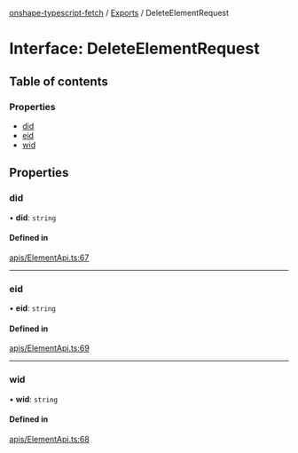 [onshape-typescript-fetch](../README.md) / [Exports](../modules.md) / DeleteElementRequest

# Interface: DeleteElementRequest

## Table of contents

### Properties

- [did](DeleteElementRequest.md#did)
- [eid](DeleteElementRequest.md#eid)
- [wid](DeleteElementRequest.md#wid)

## Properties

### did

• **did**: `string`

#### Defined in

[apis/ElementApi.ts:67](https://github.com/toebes/onshape-typescript-fetch/blob/3e11ae1/apis/ElementApi.ts#L67)

___

### eid

• **eid**: `string`

#### Defined in

[apis/ElementApi.ts:69](https://github.com/toebes/onshape-typescript-fetch/blob/3e11ae1/apis/ElementApi.ts#L69)

___

### wid

• **wid**: `string`

#### Defined in

[apis/ElementApi.ts:68](https://github.com/toebes/onshape-typescript-fetch/blob/3e11ae1/apis/ElementApi.ts#L68)
